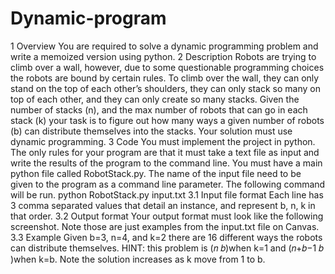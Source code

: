 # Dynamic-program

1 Overview
You are required to solve a dynamic programming problem and write a memoized
version using python.
2 Description
Robots are trying to climb over a wall, however, due to some questionable
programming choices the robots are bound by certain rules. To climb over the wall,
they can only stand on the top of each other’s shoulders, they can only stack so many
on top of each other, and they can only create so many stacks. Given the number of
stacks (n), and the max number of robots that can go in each stack (k) your task is to
figure out how many ways a given number of robots (b) can distribute themselves
into the stacks. Your solution must use dynamic programming.
3 Code
You must implement the project in python. The only rules for your program are that
it must take a text file as input and write the results of the program to the command
line. You must have a main python file called RobotStack.py. The name of the input
file need to be given to the program as a command line parameter. The following
command will be run.
python RobotStack.py input.txt
3.1 Input file format
Each line has 3 comma separated values that detail an instance, and represent b, n, k
in that order.
3.2 Output format
Your output format must look like the following screenshot. Note those are just
examples from the input.txt file on Canvas.
3.3 Example
Given b=3, n=4, and k=2 there are 16 different ways the robots can distribute
themselves. HINT: this problem is (𝑛
𝑏)when k=1 and (𝑛+𝑏−1
𝑏 )when k=b. Note the
solution increases as k move from 1 to b.
